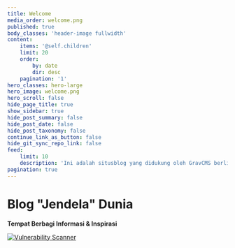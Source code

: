 ```yaml
---
title: Welcome
media_order: welcome.png
published: true
body_classes: 'header-image fullwidth'
content:
    items: '@self.children'
    limit: 20
    order:
        by: date
        dir: desc
    pagination: '1'
hero_classes: hero-large
hero_image: welcome.png
hero_scroll: false
hide_page_title: true
show_sidebar: true
hide_post_summary: false
hide_post_date: false
hide_post_taxonomy: false
continue_link_as_button: false
hide_git_sync_repo_link: false
feed:
    limit: 10
    description: 'Ini adalah situsblog yang didukung oleh GravCMS berlisensi GNU General Public License v3.0, dibuat oleh Endi Hariadi'
pagination: true
---
```


# Blog **"Jendela"** Dunia
**Tempat Berbagi Informasi & Inspirasi**

<a href="https://seal.beyondsecurity.com/vulnerability-scanner-verification/penuhinfo.com"><img src="https://seal.beyondsecurity.com/verification-images/penuhinfo.com/vulnerability-scanner-8.gif" alt="Vulnerability Scanner" border="0" /></a>
